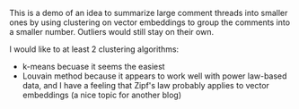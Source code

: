 This is a demo of an idea to summarize large comment threads into smaller ones by using clustering on vector embeddings to group the comments into a smaller number.  Outliers would still stay on their own.  



I would like to at least 2 clustering algorithms: 

- k-means becuase it seems the easiest
- Louvain method because it appears to work well with power law-based data, and I have a feeling that Zipf's law probably applies to vector embeddings (a nice topic for another blog)


